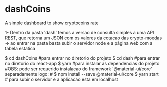 # dashCoins
A simple dashboard to show cryptocoins rate

1- Dentro da pasta 'dash' temos a versao de consulta simples a uma API REST, que retorna um JSON com os valores da cotacao das crypto-moedas
	-> ao entrar na pasta basta subir o servidor node e a página web com a tabela estatica

$ cd dashCoins	#para entrar no diretorio do projeto
$ cd dash 	#para entrar no diretorio do react-app
$ yarn		#para instalar as dependencias do projeto 
		#OBS: pode ser requerido instalacao do framework '@material-ui/core' separadamente logo:
		# $ npm install --save @material-ui/core
$ yarn start 	# para subir o servidor e a aplicacao esta em localhost
